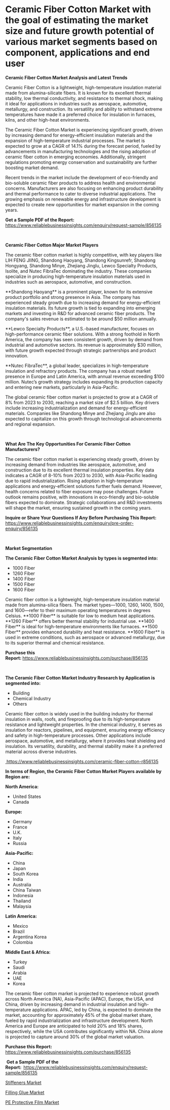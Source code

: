 <p><h1>Ceramic Fiber Cotton Market with the goal of estimating the market size and future growth potential of various market segments based on component, applications and end user</h1></p><p><strong>Ceramic Fiber Cotton Market Analysis and Latest Trends</strong></p>
<p><p>Ceramic Fiber Cotton is a lightweight, high-temperature insulation material made from alumina-silicate fibers. It is known for its excellent thermal stability, low thermal conductivity, and resistance to thermal shock, making it ideal for applications in industries such as aerospace, automotive, metallurgy, and construction. Its versatility and ability to withstand extreme temperatures have made it a preferred choice for insulation in furnaces, kilns, and other high-heat environments.</p><p>The Ceramic Fiber Cotton Market is experiencing significant growth, driven by increasing demand for energy-efficient insulation materials and the expansion of high-temperature industrial processes. The market is expected to grow at a CAGR of 14.1% during the forecast period, fueled by advancements in manufacturing technologies and the rising adoption of ceramic fiber cotton in emerging economies. Additionally, stringent regulations promoting energy conservation and sustainability are further boosting market demand.</p><p>Recent trends in the market include the development of eco-friendly and bio-soluble ceramic fiber products to address health and environmental concerns. Manufacturers are also focusing on enhancing product durability and thermal performance to cater to diverse industrial applications. The growing emphasis on renewable energy and infrastructure development is expected to create new opportunities for market expansion in the coming years.</p></p>
<p><strong>Get a Sample PDF of the Report:&nbsp;</strong> <a href="https://www.reliablebusinessinsights.com/enquiry/request-sample/856135?utm_campaign=1121&utm_medium=2&utm_source=Github&utm_content=ia&utm_term=25012025&utm_id=ceramic-fiber-cotton">https://www.reliablebusinessinsights.com/enquiry/request-sample/856135</a></p>
<p>&nbsp;</p>
<p><strong>Ceramic Fiber Cotton Major Market Players</strong></p>
<p><p>The ceramic fiber cotton market is highly competitive, with key players like LIH FENG JIING, Shandong Haoyang, Shandong Kingsunrefr, Shandong Hongyang, Shandong Minye, Zhejiang Jinglu, Lewco Specialty Products, Isolite, and Nutec FibraTec dominating the industry. These companies specialize in producing high-temperature insulation materials used in industries such as aerospace, automotive, and construction.</p><p>**Shandong Haoyang** is a prominent player, known for its extensive product portfolio and strong presence in Asia. The company has experienced steady growth due to increasing demand for energy-efficient insulation materials. Its future growth is tied to expanding into emerging markets and investing in R&D for advanced ceramic fiber products. The company's sales revenue is estimated to be around $50 million annually.</p><p>**Lewco Specialty Products**, a U.S.-based manufacturer, focuses on high-performance ceramic fiber solutions. With a strong foothold in North America, the company has seen consistent growth, driven by demand from industrial and automotive sectors. Its revenue is approximately $30 million, with future growth expected through strategic partnerships and product innovation.</p><p>**Nutec FibraTec**, a global leader, specializes in high-temperature insulation and refractory products. The company has a robust market presence in Europe and Latin America, with annual revenue exceeding $100 million. Nutec’s growth strategy includes expanding its production capacity and entering new markets, particularly in Asia-Pacific.</p><p>The global ceramic fiber cotton market is projected to grow at a CAGR of 8% from 2023 to 2030, reaching a market size of $2.5 billion. Key drivers include increasing industrialization and demand for energy-efficient materials. Companies like Shandong Minye and Zhejiang Jinglu are also expected to capitalize on this growth through technological advancements and regional expansion.</p></p>
<p>&nbsp;</p>
<p><strong>What Are The Key Opportunities For Ceramic Fiber Cotton Manufacturers?</strong></p>
<p><p>The ceramic fiber cotton market is experiencing steady growth, driven by increasing demand from industries like aerospace, automotive, and construction due to its excellent thermal insulation properties. Key data indicates a CAGR of 8-10% from 2023 to 2030, with Asia-Pacific leading due to rapid industrialization. Rising adoption in high-temperature applications and energy-efficient solutions further fuels demand. However, health concerns related to fiber exposure may pose challenges. Future outlook remains positive, with innovations in eco-friendly and bio-soluble fibers expected to dominate. Strategic collaborations and R&D investments will shape the market, ensuring sustained growth in the coming years.</p></p>
<p><strong>Inquire or Share Your Questions If Any Before Purchasing This Report:</strong> <a href="https://www.reliablebusinessinsights.com/enquiry/pre-order-enquiry/856135?utm_campaign=1121&utm_medium=2&utm_source=Github&utm_content=ia&utm_term=25012025&utm_id=ceramic-fiber-cotton">https://www.reliablebusinessinsights.com/enquiry/pre-order-enquiry/856135</a></p>
<p>&nbsp;</p>
<p><strong>Market Segmentation</strong></p>
<p><strong>The Ceramic Fiber Cotton Market Analysis by types is segmented into:</strong></p>
<p><ul><li>1000 Fiber</li><li>1260 Fiber</li><li>1400 Fiber</li><li>1500 Fiber</li><li>1600 Fiber</li></ul></p>
<p><p>Ceramic fiber cotton is a lightweight, high-temperature insulation material made from alumina-silica fibers. The market types—1000, 1260, 1400, 1500, and 1600—refer to their maximum operating temperatures in degrees Celsius. **1000 Fiber** is suitable for low to medium heat applications. **1260 Fiber** offers better thermal stability for industrial use. **1400 Fiber** is ideal for high-temperature environments like furnaces. **1500 Fiber** provides enhanced durability and heat resistance. **1600 Fiber** is used in extreme conditions, such as aerospace or advanced metallurgy, due to its superior thermal and chemical resistance.</p></p>
<p><strong>Purchase this Report:&nbsp;</strong><a href="https://www.reliablebusinessinsights.com/purchase/856135?utm_campaign=1121&utm_medium=2&utm_source=Github&utm_content=ia&utm_term=25012025&utm_id=ceramic-fiber-cotton">https://www.reliablebusinessinsights.com/purchase/856135</a></p>
<p>&nbsp;</p>
<p><strong>The Ceramic Fiber Cotton Market Industry Research by Application is segmented into:</strong></p>
<p><ul><li>Building</li><li>Chemical Industry</li><li>Others</li></ul></p>
<p><p>Ceramic fiber cotton is widely used in the building industry for thermal insulation in walls, roofs, and fireproofing due to its high-temperature resistance and lightweight properties. In the chemical industry, it serves as insulation for reactors, pipelines, and equipment, ensuring energy efficiency and safety in high-temperature processes. Other applications include aerospace, automotive, and metallurgy, where it provides heat shielding and insulation. Its versatility, durability, and thermal stability make it a preferred material across diverse industries.</p></p>
<p><a href="https://www.reliablebusinessinsights.com/ceramic-fiber-cotton-r856135?utm_campaign=1121&utm_medium=2&utm_source=Github&utm_content=ia&utm_term=25012025&utm_id=ceramic-fiber-cotton">&nbsp;https://www.reliablebusinessinsights.com/ceramic-fiber-cotton-r856135</a></p>
<p><strong>In terms of Region, the Ceramic Fiber Cotton Market Players available by Region are:</strong></p>
<p>
    <p> <strong> North America: </strong>
        <ul>
            <li>United States</li>
            <li>Canada</li>
        </ul>
        </p> 
    <p> <strong> Europe: </strong>
        <ul>
            <li>Germany</li>
            <li>France</li>
            <li>U.K.</li>
            <li>Italy</li>
            <li>Russia</li>
        </ul>
        </p> 
    <p> <strong> Asia-Pacific: </strong>
        <ul>
            <li>China</li>
            <li>Japan</li>
            <li>South Korea</li>
            <li>India</li>
            <li>Australia</li>
            <li>China Taiwan</li>
            <li>Indonesia</li>
            <li>Thailand</li>
            <li>Malaysia</li>
        </ul>
        </p> 
    <p> <strong> Latin America: </strong>
        <ul>
            <li>Mexico</li>
            <li>Brazil</li>
            <li>Argentina Korea</li>
            <li>Colombia</li>
        </ul>
        </p> 
    <p> <strong> Middle East & Africa: </strong>
        <ul>
            <li>Turkey</li>
            <li>Saudi</li>
            <li>Arabia</li>
            <li>UAE</li>
            <li>Korea</li>
        </ul>
    </p>
    </p>
<p><p>The ceramic fiber cotton market is projected to experience robust growth across North America (NA), Asia-Pacific (APAC), Europe, the USA, and China, driven by increasing demand in industrial insulation and high-temperature applications. APAC, led by China, is expected to dominate the market, accounting for approximately 45% of the global market share, fueled by rapid industrialization and infrastructure development. North America and Europe are anticipated to hold 20% and 18% shares, respectively, while the USA contributes significantly within NA. China alone is projected to capture around 30% of the global market valuation.</p></p>
<p><strong>Purchase this Report: </strong><a href="https://www.reliablebusinessinsights.com/purchase/856135?utm_campaign=1121&utm_medium=2&utm_source=Github&utm_content=ia&utm_term=25012025&utm_id=ceramic-fiber-cotton">https://www.reliablebusinessinsights.com/purchase/856135</a></p>
<p>&nbsp;<strong>Get a Sample PDF of the Report:&nbsp;&nbsp;</strong><a href="https://www.reliablebusinessinsights.com/enquiry/request-sample/856135?utm_campaign=1121&utm_medium=2&utm_source=Github&utm_content=ia&utm_term=25012025&utm_id=ceramic-fiber-cotton">https://www.reliablebusinessinsights.com/enquiry/request-sample/856135</a></p>
<p><strong></strong></p>
<p><p><a href="https://github.com/aksayvoogdt/Market-Research-Report-List-1/blob/main/stiffeners-market.md?utm_campaign=1121&utm_medium=2&utm_source=Github&utm_content=ia&utm_term=25012025&utm_id=ceramic-fiber-cotton">Stiffeners Market</a></p><p><a href="https://github.com/itayjedhe/Market-Research-Report-List-1/blob/main/filling-glue-market.md?utm_campaign=1121&utm_medium=2&utm_source=Github&utm_content=ia&utm_term=25012025&utm_id=ceramic-fiber-cotton">Filling Glue Market</a></p><p><a href="https://github.com/guneycigdem35/Market-Research-Report-List-5/blob/main/pe-protective-film-market.md?utm_campaign=1121&utm_medium=2&utm_source=Github&utm_content=ia&utm_term=25012025&utm_id=ceramic-fiber-cotton">PE Protective Film Market</a></p></p>